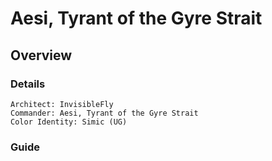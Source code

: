 # Aesi, Tyrant of the Gyre Strait
## Overview
### Details
```
Architect: InvisibleFly
Commander: Aesi, Tyrant of the Gyre Strait
Color Identity: Simic (UG)
```

### Guide
